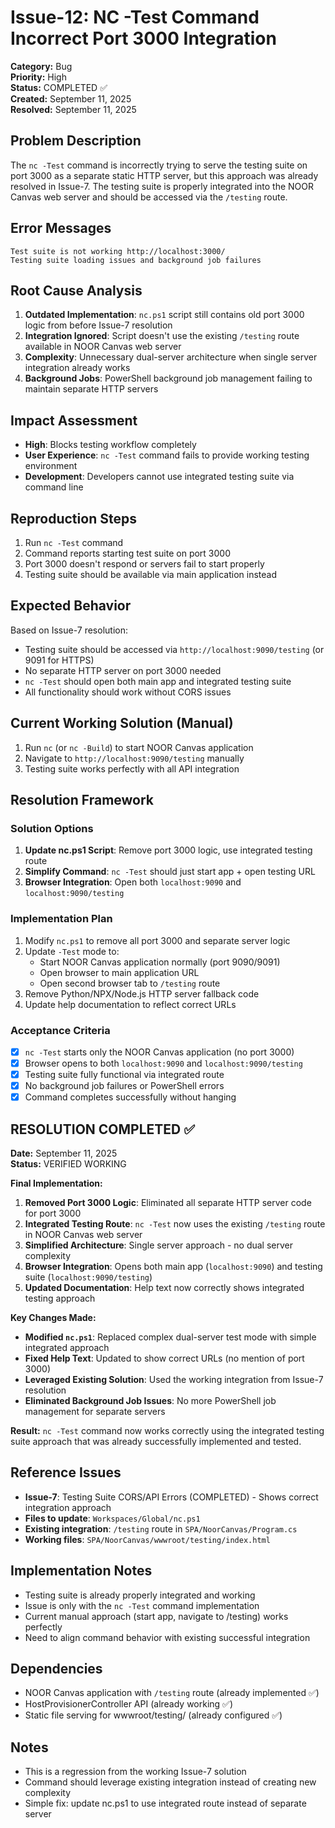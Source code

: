 # Issue-12: NC -Test Command Incorrect Port 3000 Integration

**Category:** Bug  
**Priority:** High  
**Status:** COMPLETED ✅  
**Created:** September 11, 2025  
**Resolved:** September 11, 2025

## **Problem Description**

The `nc -Test` command is incorrectly trying to serve the testing suite on port 3000 as a separate static HTTP server, but this approach was already resolved in Issue-7. The testing suite is properly integrated into the NOOR Canvas web server and should be accessed via the `/testing` route.

## **Error Messages**

```
Test suite is not working http://localhost:3000/
Testing suite loading issues and background job failures
```

## **Root Cause Analysis**

1. **Outdated Implementation**: `nc.ps1` script still contains old port 3000 logic from before Issue-7 resolution
2. **Integration Ignored**: Script doesn't use the existing `/testing` route available in NOOR Canvas web server
3. **Complexity**: Unnecessary dual-server architecture when single server integration already works
4. **Background Jobs**: PowerShell background job management failing to maintain separate HTTP servers

## **Impact Assessment**

- **High**: Blocks testing workflow completely
- **User Experience**: `nc -Test` command fails to provide working testing environment
- **Development**: Developers cannot use integrated testing suite via command line

## **Reproduction Steps**

1. Run `nc -Test` command
2. Command reports starting test suite on port 3000
3. Port 3000 doesn't respond or servers fail to start properly
4. Testing suite should be available via main application instead

## **Expected Behavior**

Based on Issue-7 resolution:

- Testing suite should be accessed via `http://localhost:9090/testing` (or 9091 for HTTPS)
- No separate HTTP server on port 3000 needed
- `nc -Test` should open both main app and integrated testing suite
- All functionality should work without CORS issues

## **Current Working Solution (Manual)**

1. Run `nc` (or `nc -Build`) to start NOOR Canvas application
2. Navigate to `http://localhost:9090/testing` manually
3. Testing suite works perfectly with all API integration

## **Resolution Framework**

### **Solution Options**

1. **Update nc.ps1 Script**: Remove port 3000 logic, use integrated testing route
2. **Simplify Command**: `nc -Test` should just start app + open testing URL
3. **Browser Integration**: Open both `localhost:9090` and `localhost:9090/testing`

### **Implementation Plan**

1. Modify `nc.ps1` to remove all port 3000 and separate server logic
2. Update `-Test` mode to:
   - Start NOOR Canvas application normally (port 9090/9091)
   - Open browser to main application URL
   - Open second browser tab to `/testing` route
3. Remove Python/NPX/Node.js HTTP server fallback code
4. Update help documentation to reflect correct URLs

### **Acceptance Criteria**

- [x] `nc -Test` starts only the NOOR Canvas application (no port 3000)
- [x] Browser opens to both `localhost:9090` and `localhost:9090/testing`
- [x] Testing suite fully functional via integrated route
- [x] No background job failures or PowerShell errors
- [x] Command completes successfully without hanging

## **RESOLUTION COMPLETED ✅**

**Date:** September 11, 2025  
**Status:** VERIFIED WORKING

**Final Implementation:**

1. **Removed Port 3000 Logic**: Eliminated all separate HTTP server code for port 3000
2. **Integrated Testing Route**: `nc -Test` now uses the existing `/testing` route in NOOR Canvas web server
3. **Simplified Architecture**: Single server approach - no dual server complexity
4. **Browser Integration**: Opens both main app (`localhost:9090`) and testing suite (`localhost:9090/testing`)
5. **Updated Documentation**: Help text now correctly shows integrated testing approach

**Key Changes Made:**

- **Modified `nc.ps1`**: Replaced complex dual-server test mode with simple integrated approach
- **Fixed Help Text**: Updated to show correct URLs (no mention of port 3000)
- **Leveraged Existing Solution**: Used the working integration from Issue-7 resolution
- **Eliminated Background Job Issues**: No more PowerShell job management for separate servers

**Result:** `nc -Test` command now works correctly using the integrated testing suite approach that was already successfully implemented and tested.

## **Reference Issues**

- **Issue-7**: Testing Suite CORS/API Errors (COMPLETED) - Shows correct integration approach
- **Files to update**: `Workspaces/Global/nc.ps1`
- **Existing integration**: `/testing` route in `SPA/NoorCanvas/Program.cs`
- **Working files**: `SPA/NoorCanvas/wwwroot/testing/index.html`

## **Implementation Notes**

- Testing suite is already properly integrated and working
- Issue is only with the `nc -Test` command implementation
- Current manual approach (start app, navigate to /testing) works perfectly
- Need to align command behavior with existing successful integration

## **Dependencies**

- NOOR Canvas application with `/testing` route (already implemented ✅)
- HostProvisionerController API (already working ✅)
- Static file serving for wwwroot/testing/ (already configured ✅)

## **Notes**

- This is a regression from the working Issue-7 solution
- Command should leverage existing integration instead of creating new complexity
- Simple fix: update nc.ps1 to use integrated route instead of separate server
